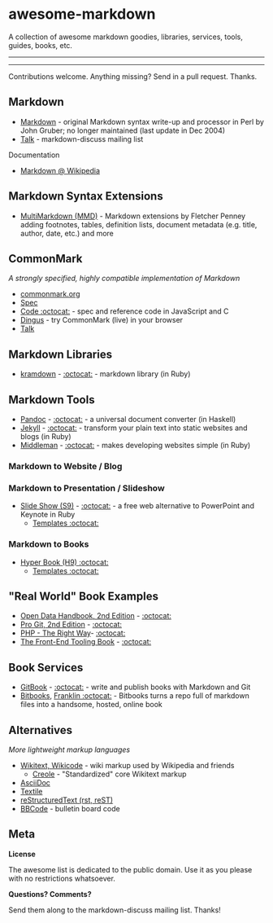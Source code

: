 # awesome-markdown

A collection of awesome markdown goodies, libraries, services, tools, guides, books, etc.

---
---

Contributions welcome. Anything missing? Send in a pull request. Thanks.

## Markdown

- [Markdown](http://daringfireball.net/projects/markdown) - original Markdown syntax write-up and processor in Perl by John Gruber; no longer maintained (last update in Dec 2004)
- [Talk](https://pairlist6.pair.net/mailman/listinfo/markdown-discuss) - markdown-discuss mailing list

Documentation

- [Markdown @ Wikipedia](http://en.wikipedia.org/wiki/Markdown)


## Markdown Syntax Extensions

- [MultiMarkdown (MMD)](http://fletcherpenney.net/multimarkdown) - Markdown extensions by Fletcher Penney adding footnotes, tables, definition lists, document metadata (e.g. title, author, date, etc.) and more


## CommonMark

_A strongly specified, highly compatible implementation of Markdown_

- [commonmark.org](http://commonmark.org)
- [Spec](http://spec.commonmark.org)
- [Code :octocat:](https://github.com/jgm/CommonMark) - spec and reference code in JavaScript and C
- [Dingus](http://spec.commonmark.org/dingus) - try CommonMark (live) in your browser
- [Talk](http://talk.commonmark.org)


## Markdown Libraries

- [kramdown](http://kramdown.gettalong.org) - [:octocat:](https://github.com/gettalong/kramdown) - markdown library (in Ruby)


## Markdown Tools

- [Pandoc](http://pandoc.org) - [:octocat:](https://github.com/jgm/pandoc) - a universal document converter (in Haskell)
- [Jekyll](http://jekyllrb.com) - [:octocat:](https://github.com/jekyll) - transform your plain text into static websites and blogs (in Ruby)
- [Middleman](https://middlemanapp.com) - [:octocat:](https://github.com/middleman/middleman) - makes developing websites simple (in Ruby)


### Markdown to Website / Blog



### Markdown to Presentation / Slideshow

- [Slide Show (S9)](http://slideshow-s9.github.io) - [:octocat:](https://github.com/slideshow-s9) - a free web alternative to PowerPoint and Keynote in Ruby
    - [Templates :octocat:](https://github.com/slideshow-templates)

### Markdown to Books

- [Hyper Book (H9) :octocat:](https://github.com/hybook)
    - [Templates :octocat:](https://github.com/book-templates)



## "Real World" Book Examples

- [Open Data Handbook, 2nd Edition](http://opendatahandbook.org) - [:octocat:](https://github.com/okfn/opendatahandbook-v2)
- [Pro Git, 2nd Edition](http://git-scm.com/book) - [:octocat:](https://github.com/progit/progit2)
- [PHP - The Right Way](http://www.phptherightway.com)- [:octocat:](https://github.com/codeguy/php-the-right-way)
- [The Front-End Tooling Book](http://tooling.github.io/book-of-modern-frontend-tooling) - [:octocat:](https://github.com/tooling/book-of-modern-frontend-tooling)


## Book Services

- [GitBook](https://www.gitbook.com) - [:octocat:](https://github.com/GitbookIO/gitbook) - write and publish books with Markdown and Git
- [Bitbooks](http://bitbooks.cc), [Franklin :octocat:](https://github.com/bryanbraun/franklin) - Bitbooks turns a repo full of markdown files into a handsome, hosted, online book

## Alternatives

_More lightweight markup languages_

- [Wikitext, Wikicode](http://en.wikipedia.org/wiki/Help:Wiki_markup) - wiki markup used by Wikipedia and friends
   - [Creole](http://en.wikipedia.org/wiki/Creole_(markup))  - "Standardized" core Wikitext markup
- [AsciiDoc](http://en.wikipedia.org/wiki/AsciiDoc)
- [Textile](http://en.wikipedia.org/wiki/Textile_(markup_language))
- [reStructuredText (rst, reST)](http://en.wikipedia.org/wiki/ReStructuredText)
- [BBCode](http://en.wikipedia.org/wiki/BBCode) - bulletin board code


## Meta

**License**

The awesome list is dedicated to the public domain. Use it as you please with no restrictions whatsoever.

**Questions? Comments?**

Send them along to the markdown-discuss mailing list. Thanks!

